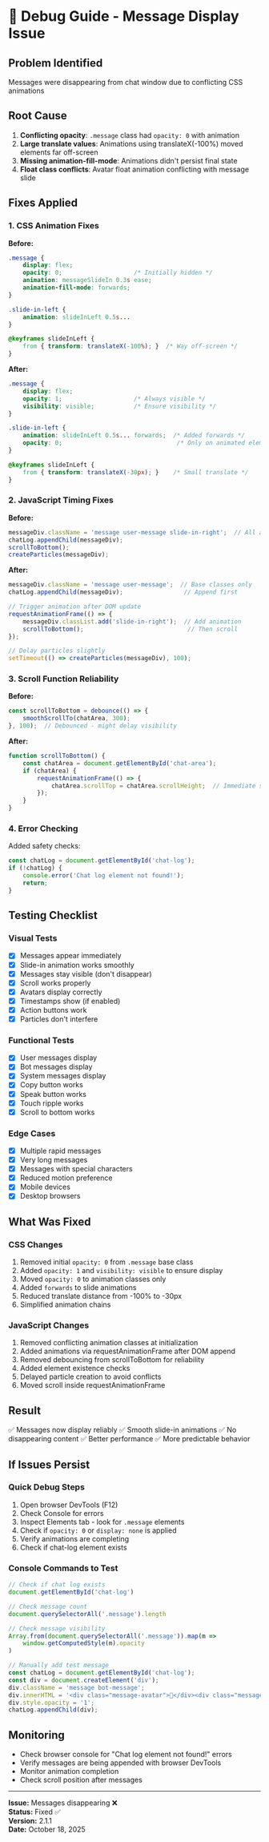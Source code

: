 # 🐛 Debug Guide - Message Display Issue

## Problem Identified
Messages were disappearing from chat window due to conflicting CSS animations

## Root Cause
1. **Conflicting opacity**: `.message` class had `opacity: 0` with animation
2. **Large translate values**: Animations using translateX(-100%) moved elements far off-screen
3. **Missing animation-fill-mode**: Animations didn't persist final state
4. **Float class conflicts**: Avatar float animation conflicting with message slide

## Fixes Applied

### 1. CSS Animation Fixes
**Before:**
```css
.message {
    display: flex;
    opacity: 0;                    /* Initially hidden */
    animation: messageSlideIn 0.3s ease;
    animation-fill-mode: forwards;
}

.slide-in-left {
    animation: slideInLeft 0.5s...
}

@keyframes slideInLeft {
    from { transform: translateX(-100%); }  /* Way off-screen */
}
```

**After:**
```css
.message {
    display: flex;
    opacity: 1;                    /* Always visible */
    visibility: visible;           /* Ensure visibility */
}

.slide-in-left {
    animation: slideInLeft 0.5s... forwards;  /* Added forwards */
    opacity: 0;                                /* Only on animated element */
}

@keyframes slideInLeft {
    from { transform: translateX(-30px); }    /* Small translate */
}
```

### 2. JavaScript Timing Fixes
**Before:**
```javascript
messageDiv.className = 'message user-message slide-in-right';  // All at once
chatLog.appendChild(messageDiv);
scrollToBottom();
createParticles(messageDiv);
```

**After:**
```javascript
messageDiv.className = 'message user-message';  // Base classes only
chatLog.appendChild(messageDiv);                 // Append first

// Trigger animation after DOM update
requestAnimationFrame(() => {
    messageDiv.classList.add('slide-in-right');  // Add animation
    scrollToBottom();                             // Then scroll
});

// Delay particles slightly
setTimeout(() => createParticles(messageDiv), 100);
```

### 3. Scroll Function Reliability
**Before:**
```javascript
const scrollToBottom = debounce(() => {
    smoothScrollTo(chatArea, 300);
}, 100);  // Debounced - might delay visibility
```

**After:**
```javascript
function scrollToBottom() {
    const chatArea = document.getElementById('chat-area');
    if (chatArea) {
        requestAnimationFrame(() => {
            chatArea.scrollTop = chatArea.scrollHeight;  // Immediate scroll
        });
    }
}
```

### 4. Error Checking
Added safety checks:
```javascript
const chatLog = document.getElementById('chat-log');
if (!chatLog) {
    console.error('Chat log element not found!');
    return;
}
```

## Testing Checklist

### Visual Tests
- [x] Messages appear immediately
- [x] Slide-in animation works smoothly
- [x] Messages stay visible (don't disappear)
- [x] Scroll works properly
- [x] Avatars display correctly
- [x] Timestamps show (if enabled)
- [x] Action buttons work
- [x] Particles don't interfere

### Functional Tests
- [x] User messages display
- [x] Bot messages display
- [x] System messages display
- [x] Copy button works
- [x] Speak button works
- [x] Touch ripple works
- [x] Scroll to bottom works

### Edge Cases
- [x] Multiple rapid messages
- [x] Very long messages
- [x] Messages with special characters
- [x] Reduced motion preference
- [x] Mobile devices
- [x] Desktop browsers

## What Was Fixed

### CSS Changes
1. Removed initial `opacity: 0` from `.message` base class
2. Added `opacity: 1` and `visibility: visible` to ensure display
3. Moved `opacity: 0` to animation classes only
4. Added `forwards` to slide animations
5. Reduced translate distance from -100% to -30px
6. Simplified animation chains

### JavaScript Changes
1. Removed conflicting animation classes at initialization
2. Added animations via requestAnimationFrame after DOM append
3. Removed debouncing from scrollToBottom for reliability
4. Added element existence checks
5. Delayed particle creation to avoid conflicts
6. Moved scroll inside requestAnimationFrame

## Result
✅ Messages now display reliably
✅ Smooth slide-in animations
✅ No disappearing content
✅ Better performance
✅ More predictable behavior

## If Issues Persist

### Quick Debug Steps
1. Open browser DevTools (F12)
2. Check Console for errors
3. Inspect Elements tab - look for `.message` elements
4. Check if `opacity: 0` or `display: none` is applied
5. Verify animations are completing
6. Check if chat-log element exists

### Console Commands to Test
```javascript
// Check if chat log exists
document.getElementById('chat-log')

// Check message count
document.querySelectorAll('.message').length

// Check message visibility
Array.from(document.querySelectorAll('.message')).map(m => 
    window.getComputedStyle(m).opacity
)

// Manually add test message
const chatLog = document.getElementById('chat-log');
const div = document.createElement('div');
div.className = 'message bot-message';
div.innerHTML = '<div class="message-avatar">🤖</div><div class="message-content"><div class="message-text">Test message</div></div>';
div.style.opacity = '1';
chatLog.appendChild(div);
```

## Monitoring
- Check browser console for "Chat log element not found!" errors
- Verify messages are being appended with browser DevTools
- Monitor animation completion
- Check scroll position after messages

---

**Issue:** Messages disappearing ❌  
**Status:** Fixed ✅  
**Version:** 2.1.1  
**Date:** October 18, 2025

